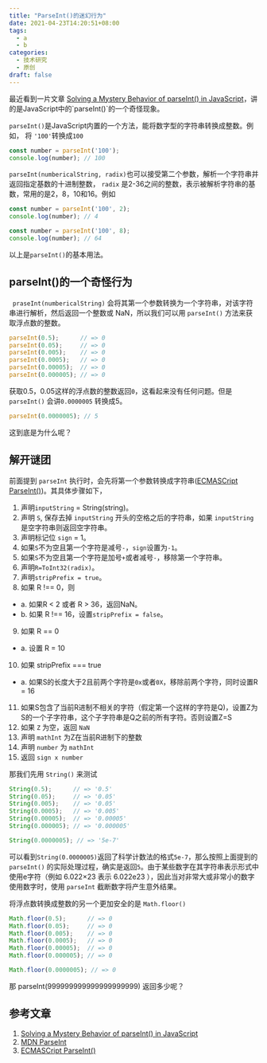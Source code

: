 ```yaml
---
title: "ParseInt()的迷幻行为"
date: 2021-04-23T14:20:51+08:00
tags: 
  - a
  - b
categories:
  - 技术研究
  - 原创
draft: false
---
```


最近看到一片文章 [Solving a Mystery Behavior of parseInt() in JavaScript]([https://dmitripavlutin.com/parseint-mystery-javascript/](https://dmitripavlutin.com/parseint-mystery-javascript/))，讲的是JavaScript中的`parseInt()`的一个奇怪现象。

`parseInt()`是JavaScript内置的一个方法，能将数字型的字符串转换成整数。例如， 将 `'100'`转换成`100`

```js
const number = parseInt('100');
console.log(number); // 100
```

`parseInt(numbericalString, radix)`也可以接受第二个参数，解析一个字符串并返回指定基数的十进制整数， `radix` 是2-36之间的整数，表示被解析字符串的基数，常用的是2，8，10和16。例如

```js
const number = parseInt('100', 2);
console.log(number); // 4

const number = parseInt('100', 8);
console.log(number); // 64
```

以上是`parseInt()`的基本用法。

## parseInt()的一个奇怪行为

` praseInt(numbericalString)` 会将其第一个参数转换为一个字符串，对该字符串进行解析，然后返回一个整数或 NaN，所以我们可以用 `parseInt()` 方法来获取浮点数的整数。

```js
parseInt(0.5);      // => 0
parseInt(0.05);     // => 0
parseInt(0.005);    // => 0
parseInt(0.0005);   // => 0
parseInt(0.00005);  // => 0
parseInt(0.000005); // => 0
```

获取0.5，0.05这样的浮点数的整数返回`0`，这看起来没有任何问题。但是 `parseInt()` 会讲`0.0000005` 转换成5。

```js
parseInt(0.0000005); // 5
```

这到底是为什么呢？

## 解开谜团

前面提到 `parseInt` 执行时，会先将第一个参数转换成字符串([ECMASCript ParseInt()](https://262.ecma-international.org/5.1/#sec-15.1.2.2))。其具体步骤如下，

1. 声明`inputString` = String(string)。
2. 声明 `S`, 保存去掉 `inputString` 开头的空格之后的字符串，如果 `inputString` 是空字符串则返回空字符串。
3. 声明标记位 `sign` = 1。
4. 如果`S`不为空且第一个字符是减号`-`，`sign`设置为`-1`。
5. 如果`S`不为空且第一个字符是加号`+`或者减号`-`，移除第一个字符串。
6. 声明`R=ToInt32(radix)`。
7. 声明`stripPrefix = true`。
8. 如果 R !== 0，则
  - a. 如果R < 2 或者 R > 36，返回NaN。
  - b. 如果 R !== 16，设置`stripPrefix = false`。
9. 如果 R == 0
  - a. 设置 R = 10
10. 如果 stripPrefix === true
  - a. 如果S的长度大于2且前两个字符是`0x`或者`0X`，移除前两个字符，同时设置R = 16
11. 如果S包含了当前R进制不相关的字符（假定第一个这样的字符是Q)，设置Z为S的一个子字符串，这个子字符串是Q之前的所有字符。否则设置Z=S
12. 如果 `Z` 为空，返回 `NaN`
13. 声明 `mathInt` 为Z在当前R进制下的整数
14. 声明 `number` 为 `mathInt`
15. 返回 `sign x number`

那我们先用 `String()` 来测试

```js
String(0.5);      // => '0.5'
String(0.05);     // => '0.05'
String(0.005);    // => '0.05'
String(0.0005);   // => '0.005' 
String(0.00005);  // => '0.00005'
String(0.000005); // => '0.000005'

String(0.0000005); // => '5e-7'
```

可以看到`String(0.0000005)`返回了科学计数法的格式`5e-7`，那么按照上面提到的 `parseInt()` 的实际处理过程，确实是返回`5`。由于某些数字在其字符串表示形式中使用e字符（例如 6.022×23 表示 6.022e23 ），因此当对非常大或非常小的数字使用数字时，使用 `parseInt` 截断数字将产生意外结果。 

将浮点数转换成整数的另一个更加安全的是 `Math.floor()`

```js
Math.floor(0.5);      // => 0
Math.floor(0.05);     // => 0
Math.floor(0.005);    // => 0
Math.floor(0.0005);   // => 0
Math.floor(0.00005);  // => 0
Math.floor(0.000005); // => 0

Math.floor(0.0000005); // => 0
```

那 parseInt(999999999999999999999) 返回多少呢？


## 参考文章

1. [Solving a Mystery Behavior of parseInt() in JavaScript](https://dmitripavlutin.com/parseint-mystery-javascript/)
2. [MDN ParseInt](https://developer.mozilla.org/zh-CN/docs/Web/JavaScript/Reference/Global_Objects/parseInt)
3. [ECMASCript ParseInt()](https://262.ecma-international.org/5.1/#sec-15.1.2.2)